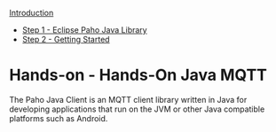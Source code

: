 [Introduction](../../hands_on/mqtt/readme.md)
* [Step 1 - Eclipse Paho Java Library](../../hands_on/mqtt/step_1_paho_java_client.md)
* [Step 2 - Getting Started](../../hands_on/mqtt/step_2_getting_started.md)

# Hands-on - Hands-On Java MQTT

The Paho Java Client is an MQTT client library written in Java for developing applications that run on the JVM or other Java compatible platforms such as Android.
